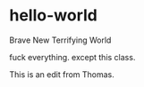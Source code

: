 # hello-world
Brave New Terrifying World

fuck everything.
except this class.

This is an edit from Thomas.
